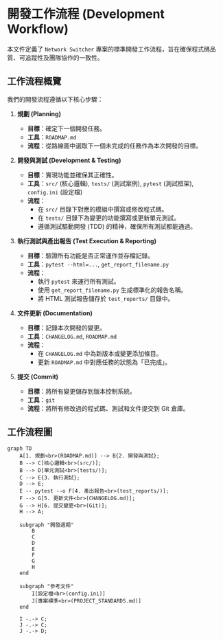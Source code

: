 # 開發工作流程 (Development Workflow)

本文件定義了 `Network Switcher` 專案的標準開發工作流程，旨在確保程式碼品質、可追蹤性及團隊協作的一致性。

## 工作流程概覽

我們的開發流程遵循以下核心步驟：

1.  **規劃 (Planning)**
    *   **目標**：確定下一個開發任務。
    *   **工具**：`ROADMAP.md`
    *   **流程**：從路線圖中選取下一個未完成的任務作為本次開發的目標。

2.  **開發與測試 (Development & Testing)**
    *   **目標**：實現功能並確保其正確性。
    *   **工具**：`src/` (核心邏輯), `tests/` (測試案例), `pytest` (測試框架), `config.ini` (設定檔)
    *   **流程**：
        *   在 `src/` 目錄下對應的模組中撰寫或修改程式碼。
        *   在 `tests/` 目錄下為變更的功能撰寫或更新單元測試。
        *   遵循測試驅動開發 (TDD) 的精神，確保所有測試都能通過。

3.  **執行測試與產出報告 (Test Execution & Reporting)**
    *   **目標**：驗證所有功能是否正常運作並存檔記錄。
    *   **工具**：`pytest --html=...`, `get_report_filename.py`
    *   **流程**：
        *   執行 `pytest` 來運行所有測試。
        *   使用 `get_report_filename.py` 生成標準化的報告名稱。
        *   將 HTML 測試報告儲存於 `test_reports/` 目錄中。

4.  **文件更新 (Documentation)**
    *   **目標**：記錄本次開發的變更。
    *   **工具**：`CHANGELOG.md`, `ROADMAP.md`
    *   **流程**：
        *   在 `CHANGELOG.md` 中為新版本或變更添加條目。
        *   更新 `ROADMAP.md` 中對應任務的狀態為「已完成」。

5.  **提交 (Commit)**
    *   **目標**：將所有變更儲存到版本控制系統。
    *   **工具**：`git`
    *   **流程**：將所有修改過的程式碼、測試和文件提交到 Git 倉庫。

## 工作流程圖

```mermaid
graph TD
    A[1. 規劃<br>(ROADMAP.md)] --> B{2. 開發與測試};
    B --> C[核心邏輯<br>(src/)];
    B --> D[單元測試<br>(tests/)];
    C --> E{3. 執行測試};
    D --> E;
    E -- pytest --o F[4. 產出報告<br>(test_reports/)];
    F --> G[5. 更新文件<br>(CHANGELOG.md)];
    G --> H[6. 提交變更<br>(Git)];
    H --> A;

    subgraph "開發週期"
        B
        C
        D
        E
        F
        G
        H
    end

    subgraph "參考文件"
        I[設定檔<br>(config.ini)]
        J[專案標準<br>(PROJECT_STANDARDS.md)]
    end

    I -.-> C;
    J -.-> C;
    J -.-> D;
